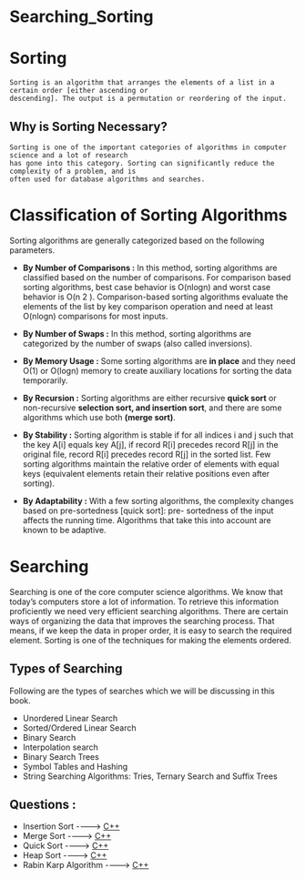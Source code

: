 # Searching_Sorting

# Sorting
	Sorting is an algorithm that arranges the elements of a list in a certain order [either ascending or
	descending]. The output is a permutation or reordering of the input.

## Why is Sorting Necessary?
	Sorting is one of the important categories of algorithms in computer science and a lot of research
	has gone into this category. Sorting can significantly reduce the complexity of a problem, and is
	often used for database algorithms and searches.

# Classification of Sorting Algorithms
Sorting algorithms are generally categorized based on the following parameters.

* **By Number of Comparisons :**
	In this method, sorting algorithms are classified based on the number of comparisons. For
	comparison based sorting algorithms, best case behavior is O(nlogn) and worst case behavior is
	O(n 2 ). Comparison-based sorting algorithms evaluate the elements of the list by key comparison
	operation and need at least O(nlogn) comparisons for most inputs.

* **By Number of Swaps :**
	In this method, sorting algorithms are categorized by the number of swaps (also called
	inversions).

* **By Memory Usage :**
	Some sorting algorithms are **in place** and they need O(1) or O(logn) memory to create
	auxiliary locations for sorting the data temporarily.

* **By Recursion :**
	Sorting algorithms are either recursive **quick sort** or non-recursive **selection sort, and insertion
	sort**, and there are some algorithms which use both **(merge sort)**.

* **By Stability :**
	Sorting algorithm is stable if for all indices i and j such that the key A[i] equals key A[j], if record
	R[i] precedes record R[j] in the original file, record R[i] precedes record R[j] in the sorted list.
	Few sorting algorithms maintain the relative order of elements with equal keys (equivalent
	elements retain their relative positions even after sorting).

* **By Adaptability :**
	With a few sorting algorithms, the complexity changes based on pre-sortedness [quick sort]: pre-
	sortedness of the input affects the running time. Algorithms that take this into account are known to
	be adaptive.
	
# Searching
Searching is one of the core computer science algorithms. We know that today’s computers store
a lot of information. To retrieve this information proficiently we need very efficient searching
algorithms. There are certain ways of organizing the data that improves the searching process.
That means, if we keep the data in proper order, it is easy to search the required element. Sorting
is one of the techniques for making the elements ordered.

## Types of Searching

Following are the types of searches which we will be discussing in this book.

* Unordered Linear Search
* Sorted/Ordered Linear Search
* Binary Search
* Interpolation search
* Binary Search Trees 
* Symbol Tables and Hashing
* String Searching Algorithms: Tries, Ternary Search and Suffix Trees

## Questions :

* Insertion Sort ----> [C++](/Code/C++/insertion_sort.cpp)
* Merge Sort ----> [C++](/Code/C++/merge_sort.cpp)
* Quick Sort ----> [C++](/Code/C++/quick_sort.cpp)
* Heap Sort ----> [C++](/Code/C++/heap_sort.cpp)
* Rabin Karp Algorithm ----> [C++](/Code/C++/rabin_karp.cpp)

